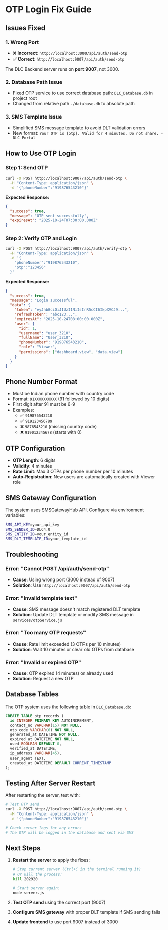 # OTP Login Fix Guide

## Issues Fixed

### 1. **Wrong Port**
- ❌ **Incorrect**: `http://localhost:3000/api/auth/send-otp`
- ✅ **Correct**: `http://localhost:9007/api/auth/send-otp`

The DLC Backend server runs on **port 9007**, not 3000.

### 2. **Database Path Issue**
- Fixed OTP service to use correct database path: `DLC_Database.db` in project root
- Changed from relative path `./database.db` to absolute path

### 3. **SMS Template Issue**
- Simplified SMS message template to avoid DLT validation errors
- New format: `Your OTP is {otp}. Valid for 4 minutes. Do not share. -DLC Portal`

## How to Use OTP Login

### Step 1: Send OTP
```bash
curl -X POST http://localhost:9007/api/auth/send-otp \
  -H "Content-Type: application/json" \
  -d '{"phoneNumber":"919876543210"}'
```

**Expected Response:**
```json
{
  "success": true,
  "message": "OTP sent successfully",
  "expiresAt": "2025-10-24T07:30:00.000Z"
}
```

### Step 2: Verify OTP and Login
```bash
curl -X POST http://localhost:9007/api/auth/verify-otp \
  -H "Content-Type: application/json" \
  -d '{
    "phoneNumber":"919876543210",
    "otp":"123456"
  }'
```

**Expected Response:**
```json
{
  "success": true,
  "message": "Login successful",
  "data": {
    "token": "eyJhbGciOiJIUzI1NiIsInR5cCI6IkpXVCJ9...",
    "refreshToken": "abc123...",
    "expiresAt": "2025-10-24T08:00:00.000Z",
    "user": {
      "id": 1,
      "username": "user_3210",
      "fullName": "User_3210",
      "phoneNumber": "919876543210",
      "role": "Viewer",
      "permissions": ["dashboard.view", "data.view"]
    }
  }
}
```

## Phone Number Format

- Must be Indian phone number with country code
- Format: `91XXXXXXXXXX` (91 followed by 10 digits)
- First digit after 91 must be 6-9
- Examples:
  - ✅ `919876543210`
  - ✅ `919123456789`
  - ❌ `9876543210` (missing country code)
  - ❌ `919012345678` (starts with 0)

## OTP Configuration

- **OTP Length**: 6 digits
- **Validity**: 4 minutes
- **Rate Limit**: Max 3 OTPs per phone number per 10 minutes
- **Auto-Registration**: New users are automatically created with Viewer role

## SMS Gateway Configuration

The system uses SMSGatewayHub API. Configure via environment variables:

```bash
SMS_API_KEY=your_api_key
SMS_SENDER_ID=DLC4.0
SMS_ENTITY_ID=your_entity_id
SMS_DLT_TEMPLATE_ID=your_template_id
```

## Troubleshooting

### Error: "Cannot POST /api/auth/send-otp"
- **Cause**: Using wrong port (3000 instead of 9007)
- **Solution**: Use `http://localhost:9007/api/auth/send-otp`

### Error: "Invalid template text"
- **Cause**: SMS message doesn't match registered DLT template
- **Solution**: Update DLT template or modify SMS message in `services/otpService.js`

### Error: "Too many OTP requests"
- **Cause**: Rate limit exceeded (3 OTPs per 10 minutes)
- **Solution**: Wait 10 minutes or clear old OTPs from database

### Error: "Invalid or expired OTP"
- **Cause**: OTP expired (4 minutes) or already used
- **Solution**: Request a new OTP

## Database Tables

The OTP system uses the following table in `DLC_Database.db`:

```sql
CREATE TABLE otp_records (
  id INTEGER PRIMARY KEY AUTOINCREMENT,
  contact_no VARCHAR(15) NOT NULL,
  otp_code VARCHAR(6) NOT NULL,
  generated_at DATETIME NOT NULL,
  expired_at DATETIME NOT NULL,
  used BOOLEAN DEFAULT 0,
  verified_at DATETIME,
  ip_address VARCHAR(45),
  user_agent TEXT,
  created_at DATETIME DEFAULT CURRENT_TIMESTAMP
);
```

## Testing After Server Restart

After restarting the server, test with:

```bash
# Test OTP send
curl -X POST http://localhost:9007/api/auth/send-otp \
  -H "Content-Type: application/json" \
  -d '{"phoneNumber":"919876543210"}'

# Check server logs for any errors
# The OTP will be logged in the database and sent via SMS
```

## Next Steps

1. **Restart the server** to apply the fixes:
   ```bash
   # Stop current server (Ctrl+C in the terminal running it)
   # Or kill the process:
   kill 202920
   
   # Start server again:
   node server.js
   ```

2. **Test OTP send** using the correct port (9007)

3. **Configure SMS gateway** with proper DLT template if SMS sending fails

4. **Update frontend** to use port 9007 instead of 3000
